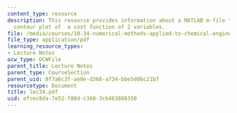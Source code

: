 ```yaml
---
content_type: resource
description: This resource provides information about a MATLAB m-file that makes a
  contour plot of  a cost function of 2 variables.
file: /media/courses/10-34-numerical-methods-applied-to-chemical-engineering-fall-2005/efcec8da7e52f80dc3603cb463886350_lec34.pdf
file_type: application/pdf
learning_resource_types:
- Lecture Notes
ocw_type: OCWFile
parent_title: Lecture Notes
parent_type: CourseSection
parent_uid: 8f7a6c3f-ae8e-d368-a734-bbe5d06c21b7
resourcetype: Document
title: lec34.pdf
uid: efcec8da-7e52-f80d-c360-3cb463886350
---
```

